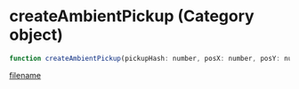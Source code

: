 # createAmbientPickup (Category object)

```js
function createAmbientPickup(pickupHash: number, posX: number, posY: number, posZ: number, p4: int, value: int, modelHash: number, returnHandle: boolean, p8: boolean): number
```

[filename](createAmbientPickup_m.md ':include')